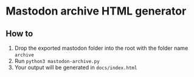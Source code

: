 # Mastodon archive HTML generator

## How to

1. Drop the exported mastodon folder into the root with the folder name `archive`
2. Run `python3 mastodon-archive.py`
3. Your output will be generated in `docs/index.html`
